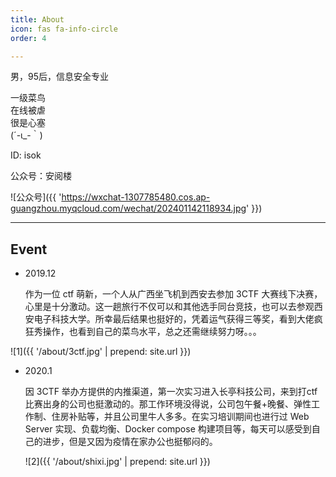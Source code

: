 ```yaml
---
title: About
icon: fas fa-info-circle
order: 4

---
```


男，95后，信息安全专业

一级菜鸟
<br>
在线被虐
<br> 
很是心塞 
<br> 
(´-ι_-｀)
<br>

ID: isok

公众号：安阅楼


![公众号]({{ 'https://wxchat-1307785480.cos.ap-guangzhou.myqcloud.com/wechat/202401142118934.jpg' }})

---

## Event

- 2019.12

  作为一位 ctf 萌新，一个人从广西坐飞机到西安去参加 3CTF 大赛线下决赛，心里是十分激动。这一趟旅行不仅可以和其他选手同台竞技，也可以去参观西安电子科技大学。所幸最后结果也挺好的，凭着运气获得三等奖，看到大佬疯狂秀操作，也看到自己的菜鸟水平，总之还需继续努力呀。。。

![1]({{ '/about/3ctf.jpg' | prepend: site.url }})

- 2020.1

  因 3CTF 举办方提供的内推渠道，第一次实习进入长亭科技公司，来到打ctf 比赛出身的公司也挺激动的。那工作环境没得说，公司包午餐+晚餐、弹性工作制、住房补贴等，并且公司里牛人多多。在实习培训期间也进行过 Web Server 实现、负载均衡、Docker compose 构建项目等，每天可以感受到自己的进步，但是又因为疫情在家办公也挺郁闷的。

  ![2]({{ '/about/shixi.jpg' | prepend: site.url }})

